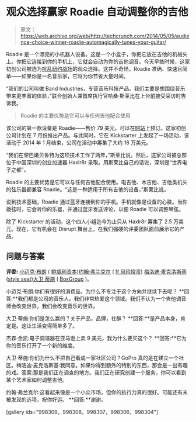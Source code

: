 # 观众选择赢家 Roadie 自动调整你的吉他 

> 原文：<https://web.archive.org/web/http://techcrunch.com/2014/05/05/audience-choice-winner-roadie-automagically-tunes-your-guitar/>

Roadie 是一个漂亮的小机器人设备。这是一个小盒子，你把它放在吉他的机械头上。你把它连接到你的手机上，它就会自动为你的吉他调音。今天早些时候，这家初创公司被选为[扰乱纽约战场](https://web.archive.org/web/20230129220416/https://techcrunch.com/events/disrupt-ny-2014/the-battlefield/)的观众选择。这并不奇怪。Roadie 准确、快速且简单——如果你是一名音乐家，它将为你节省大量时间。

“我们的公司叫做 Band Industries，专营音乐科技产品。我们主要是想围绕音乐带来更丰富的体验，”联合创始人兼首席执行官哈桑·斯莱比在上台前接受采访时告诉我。

> Roadie 的主要优势是它可以与任何吉他配合使用

该公司的第一款设备是 Roadie——售价 79 美元，可以在[网站](https://web.archive.org/web/20230129220416/http://roadietuner.com/)上预订。这家初创公司计划在 7 月份推出产品。与此同时，它在 Kickstarter 上发起了一场活动，该活动于 2014 年 1 月结束，公司在活动中筹集了大约 18 万美元。

“我们在黎巴嫩贝鲁特为这项技术工作了两年，”斯莱比说。然后，这家公司被总部位于中国深圳的创业加速器 Haxlr8r 录取。用斯莱比自己的话说，深圳是“世界电子之都”。

Roadie 的主要优势是它可以与任何吉他配合使用。电吉他、木吉他、吉他类机头的弦乐器都兼容 Roadie。“这是一种适用于所有吉他的设备，”斯莱比说。

说到技术基础，Roadie 通过蓝牙连接到你的手机。手机就像是设备的心脏。当你拨弦时，它会听你的乐器，并通过蓝牙发送评论，以便 Roadie 可以调整琴弦。

除了 Kickstarter 的活动，这个四人小组迄今为止只从 Haxlr8r 筹集了 2.5 万美元。现在，它有机会在 Disrupt 舞台上，在我们强硬的评委团队面前展示它的产品。

## 问题与答案

**评委:** [小迈克·布朗](https://web.archive.org/web/20230129220416/http://www.crunchbase.com/person/mike-brown-jr) ( [鲍威利资本](https://web.archive.org/web/20230129220416/http://www.crunchbase.com/organization/bowery-capital))[约翰·弗兰克尔](https://web.archive.org/web/20230129220416/http://www.crunchbase.com/person/john-frankel) ( [ff 风险投资](https://web.archive.org/web/20230129220416/http://www.crunchbase.com/organization/ff-venture-capital))
[梅洛迪·麦克洛斯基](https://web.archive.org/web/20230129220416/http://www.crunchbase.com/person/melody-mccloskey)([style seat](https://web.archive.org/web/20230129220416/http://www.crunchbase.com/organization/styleseat))[大卫·蒂施](https://web.archive.org/web/20230129220416/http://www.crunchbase.com/person/david-tisch) ( [BoxGroup](https://web.archive.org/web/20230129220416/http://www.crunchbase.com/organization/boxgroup) )。

小迈克·布朗:你们有很好的消费品，为什么不专注于这个方向并继续下去呢？
**回答:**我们都是公司的音乐人。我们非常热爱这个领域。我们不认为一个吉他调音师会改变世界，我们会改变音乐的世界。

大卫·蒂施:你们是怎么赢的？关于产品，品牌，社群？
**回答:**是产品本身，肯定是。这让生活变得简单多了。

杰森·金凯:电子调谐器在亚马逊上卖 9 美元，我为什么要买这个？
**回答:**它为你的音乐打开了一个新的维度。

大卫·蒂施:你们为什么不把自己看成一家社区公司？GoPro 真的是在建立一个社区。梅洛迪·麦克洛斯基:我同意。如果你得到额外的特别的东西，那会是一出有趣的戏。答案:那是我们正在调查的地方。我们正在研究创建一个服务，你可以看到某个艺术家如何调整吉他。

约翰·弗兰克尔:这看起来像是一个小众市场，但你的执行力真的很好。可能还有未被发现的选项，祝你好运。
**回答:**谢谢。

[gallery ids="998309，998308，998307，998306，998304"]